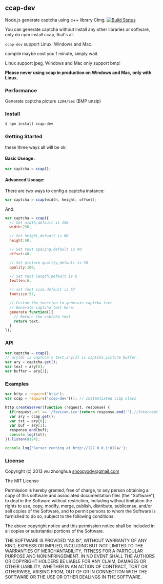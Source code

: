 ## ccap-dev

Node.js generate captcha using c++ library CImg. [![Build Status](https://travis-ci.org/DoubleSpout/ccap.png?branch=master)](https://travis-ci.org/DoubleSpout/ccap)

You can generate captcha without install any other libraries or software, only do npm install ccap, that's all.

`ccap-dev` support Linux, Windows and Mac.

compile maybe cost you 1 minute, simply wait.

Linux support jpeg, Windows and Mac only support bmp!

**Please never using ccap in production on Windows and Mac, only with Linux.**

### Performance

Generate captcha picture `1204/Sec` (BMP unzip)

### Install

```bash
$ npm install ccap-dev
```

### Getting Started

these three ways all will be ok:

#### Basic Useage:

```js
var captcha = ccap();
```

#### Advanced Useage:

There are two ways to config a captcha instance:

```js
var captcha = ccap(width, height, offset);
```

And:

```js
var captcha = ccap({
  // Set width,default is 256
  width:256,

  // Set height,default is 60
  height:60,

  // Set text spacing,default is 40
  offset:40,

  // Set picture quality,default is 50
  quality:100,

  // Set text length,default is 6
  textlen:6,

  // set font size,default is 57
  fontsize:57,

  // Custom the function to generate captcha text
  // Generate captcha text here:
  generate:function(){
    // Return the captcha text
    return text;
  }
});
```

### API

```js
var captcha = ccap();
// ary[0] is captcha's text,ary[1] is captcha picture buffer.
var ary = captcha.get();
var text = ary[0];
var buffer = ary[1];
```

### Examples

```js
var http = require('http');
var ccap = require('ccap-dev')(); // Instantiated ccap class 

http.createServer(function (request, response) {
  if(request.url == '/favicon.ico')return response.end('');//Intercept request favicon.ico
  var ary = ccap.get();
  var txt = ary[0];
  var buf = ary[1];
  response.end(buf);
  console.log(txt);
}).listen(8124);

console.log('Server running at http://127.0.0.1:8124/');
```

### License

Copyright (c) 2013 wu zhonghua <snoopyxdy@gmail.com>

The MIT License

Permission is hereby granted, free of charge, to any person obtaining
a copy of this software and associated documentation files (the
"Software"), to deal in the Software without restriction, including
without limitation the rights to use, copy, modify, merge, publish,
distribute, sublicense, and/or sell copies of the Software, and to
permit persons to whom the Software is furnished to do so, subject to
the following conditions:

The above copyright notice and this permission notice shall be
included in all copies or substantial portions of the Software.

THE SOFTWARE IS PROVIDED "AS IS", WITHOUT WARRANTY OF ANY KIND,
EXPRESS OR IMPLIED, INCLUDING BUT NOT LIMITED TO THE WARRANTIES OF
MERCHANTABILITY, FITNESS FOR A PARTICULAR PURPOSE AND
NONINFRINGEMENT. IN NO EVENT SHALL THE AUTHORS OR COPYRIGHT HOLDERS BE
LIABLE FOR ANY CLAIM, DAMAGES OR OTHER LIABILITY, WHETHER IN AN ACTION
OF CONTRACT, TORT OR OTHERWISE, ARISING FROM, OUT OF OR IN CONNECTION
WITH THE SOFTWARE OR THE USE OR OTHER DEALINGS IN THE SOFTWARE.